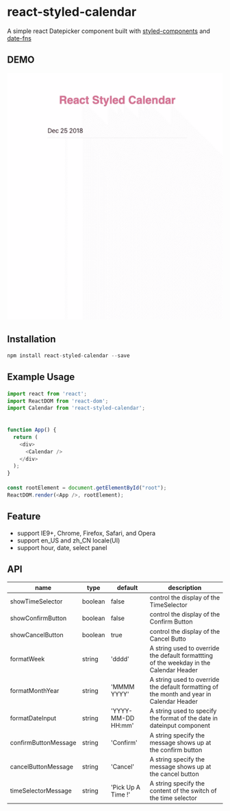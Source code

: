 # react-styled-calendar
A simple react Datepicker component built with [styled-components](https://www.styled-components.com/) and [date-fns](https://date-fns.org/)
## DEMO
![demo](./demo/demo.gif)

## Installation

```javascript
npm install react-styled-calendar --save
```


## Example Usage

```javascript
import react from 'react';
import ReactDOM from 'react-dom';
import Calendar from 'react-styled-calendar';


function App() {
  return (
    <div>
      <Calendar />
    </div>
  );
}

const rootElement = document.getElementById("root");
ReactDOM.render(<App />, rootElement);
```
## Feature
- support IE9+, Chrome, Firefox, Safari, and Opera
- support en_US and zh_CN locale(UI)
- support hour, date, select panel
## API

name | type | default | description 
---- | ---- | ------- | -----------
showTimeSelector | boolean | false | control the display of the TimeSelector 
showConfirmButton | boolean | false | control the display of the Confirm Button
showCancelButton | boolean | true | control the display of the Cancel Butto
formatWeek | string | 'dddd' | A string used to override the default formattting of the weekday in the Calendar Header
formatMonthYear | string | 'MMMM YYYY' | A string used to override the default formatting of the month and year in  Calendar Header
formatDateInput | string | 'YYYY-MM-DD HH:mm' | A string used to specify the format of the date in dateinput component
confirmButtonMessage | string | 'Confirm' | A string specify the message shows up at the confirm button
cancelButtonMessage | string | 'Cancel' | A string specify the message shows up at the cancel button
timeSelectorMessage | string | 'Pick Up A Time !' | A string specify the content of the switch of the time selector